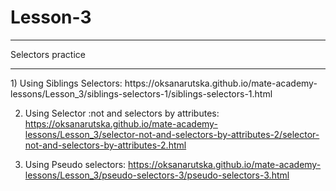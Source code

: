 # Lesson-3
<hr>
 Selectors practice 
<hr>
 1) Using Siblings Selectors:
https://oksanarutska.github.io/mate-academy-lessons/Lesson_3/siblings-selectors-1/siblings-selectors-1.html

 2) Using Selector :not and selectors by attributes:
https://oksanarutska.github.io/mate-academy-lessons/Lesson_3/selector-not-and-selectors-by-attributes-2/selector-not-and-selectors-by-attributes-2.html

 3) Using Pseudo selectors:
https://oksanarutska.github.io/mate-academy-lessons/Lesson_3/pseudo-selectors-3/pseudo-selectors-3.html
